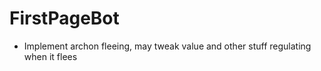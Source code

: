 # FirstPageBot
* Implement archon fleeing, may tweak value and other stuff regulating when it flees
